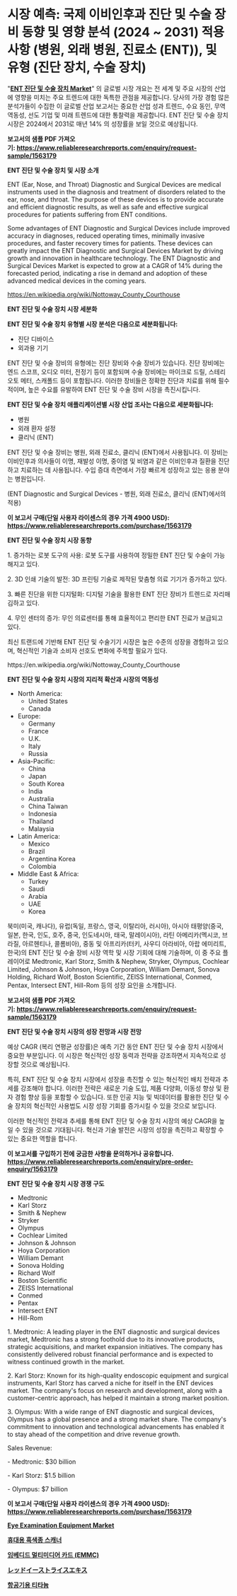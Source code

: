 <p><h1>시장 예측: 국제 이비인후과 진단 및 수술 장비 동향 및 영향 분석 (2024 ~ 2031) 적용 사항 (병원, 외래 병원, 진료소 (ENT)), 및 유형 (진단 장치, 수술 장치)</h1></p><p>"<strong><a href="https://www.reliableresearchreports.com/ent-diagnostic-and-surgical-devices-r1563179">ENT 진단 및 수술 장치 Market</a></strong>" 의 글로벌 시장 개요는 전 세계 및 주요 시장의 산업에 영향을 미치는 주요 트렌드에 대한 독특한 관점을 제공합니다. 당사의 가장 경험 많은 분석가들이 수집한 이 글로벌 산업 보고서는 중요한 산업 성과 트렌드, 수요 동인, 무역 역동성, 선도 기업 및 미래 트렌드에 대한 통찰력을 제공합니다. ENT 진단 및 수술 장치 시장은 2024에서 2031로 매년 14% 의 성장률을 보일 것으로 예상됩니다.</p>
<p><strong>보고서의 샘플 PDF 가져오기:&nbsp;<a href="https://www.reliableresearchreports.com/enquiry/request-sample/1563179">https://www.reliableresearchreports.com/enquiry/request-sample/1563179</a></strong></p>
<p><strong>ENT 진단 및 수술 장치 및 시장 소개</strong></p>
<p><p>ENT (Ear, Nose, and Throat) Diagnostic and Surgical Devices are medical instruments used in the diagnosis and treatment of disorders related to the ear, nose, and throat. The purpose of these devices is to provide accurate and efficient diagnostic results, as well as safe and effective surgical procedures for patients suffering from ENT conditions.</p><p>Some advantages of ENT Diagnostic and Surgical Devices include improved accuracy in diagnoses, reduced operating times, minimally invasive procedures, and faster recovery times for patients. These devices can greatly impact the ENT Diagnostic and Surgical Devices Market by driving growth and innovation in healthcare technology. The ENT Diagnostic and Surgical Devices Market is expected to grow at a CAGR of 14% during the forecasted period, indicating a rise in demand and adoption of these advanced medical devices in the coming years.</p></p>
<p><a href="https://en.wikipedia.org/wiki/Nottoway_County_Courthouse">https://en.wikipedia.org/wiki/Nottoway_County_Courthouse</a></p>
<p><strong>ENT 진단 및 수술 장치 시장 세분화</strong></p>
<p><strong>ENT 진단 및 수술 장치 유형별 시장 분석은 다음으로 세분화됩니다:</strong></p>
<p><ul><li>진단 디바이스</li><li>외과용 기기</li></ul></p>
<p><p>ENT 진단 및 수술 장비의 유형에는 진단 장비와 수술 장비가 있습니다. 진단 장비에는 엔드 스코프, 오디오 미터, 전정기 등이 포함되며 수술 장비에는 마이크로 드릴, 스테리 오토 메터, 스캐폴드 등이 포함됩니다. 이러한 장비들은 정확한 진단과 치료를 위해 필수적이며, 높은 수요를 유발하여 ENT 진단 및 수술 장비 시장을 촉진시킵니다.</p></p>
<p><strong>ENT 진단 및 수술 장치 애플리케이션별 시장 산업 조사는 다음으로 세분화됩니다:</strong></p>
<p><ul><li>병원</li><li>외래 환자 설정</li><li>클리닉 (ENT)</li></ul></p>
<p><p>ENT 진단 및 수술 장비는 병원, 외래 진료소, 클리닉 (ENT)에서 사용됩니다. 이 장비는 이비인후과 의사들이 이명, 재발성 이명, 중이염 및 비염과 같은 이비인후과 질환을 진단하고 치료하는 데 사용됩니다. 수입 증대 측면에서 가장 빠르게 성장하고 있는 응용 분야는 병원입니다. </p><p>(ENT Diagnostic and Surgical Devices - 병원, 외래 진료소, 클리닉 (ENT)에서의 적용)</p></p>
<p><strong>이 보고서 구매(단일 사용자 라이센스의 경우 가격 4900 USD): <a href="https://www.reliableresearchreports.com/purchase/1563179">https://www.reliableresearchreports.com/purchase/1563179</a></strong></p>
<p><strong>ENT 진단 및 수술 장치 시장 동향</strong></p>
<p><p>1. 증가하는 로봇 도구의 사용: 로봇 도구를 사용하여 정밀한 ENT 진단 및 수술이 가능해지고 있다.</p><p>2. 3D 인쇄 기술의 발전: 3D 프린팅 기술로 제작된 맞춤형 의료 기기가 증가하고 있다.</p><p>3. 빠른 진단을 위한 디지털화: 디지털 기술을 활용한 ENT 진단 장비가 트렌드로 자리매김하고 있다.</p><p>4. 무인 센터의 증가: 무인 의료센터를 통해 효율적이고 편리한 ENT 진료가 보급되고 있다.</p><p>최신 트랜드에 기반해 ENT 진단 및 수술기기 시장은 높은 수준의 성장을 경험하고 있으며, 혁신적인 기술과 소비자 선호도 변화에 주목할 필요가 있다.</p></p>
<p>https://en.wikipedia.org/wiki/Nottoway_County_Courthouse</p>
<p><strong>ENT 진단 및 수술 장치 시장의 지리적 확산과 시장의 역동성</strong></p>
<p><ul>
    <li>
        North America:
        <ul>
            <li>United States</li>
            <li>Canada</li>
        </ul>
    </li>
    <li>
        Europe:
        <ul>
            <li>Germany</li>
            <li>France</li>
            <li>U.K.</li>
            <li>Italy</li>
            <li>Russia</li>
        </ul>
    </li>
    <li>
        Asia-Pacific:
        <ul>
            <li>China</li>
            <li>Japan</li>
            <li>South Korea</li>
            <li>India</li>
            <li>Australia</li>
            <li>China Taiwan</li>
            <li>Indonesia</li>
            <li>Thailand</li>
            <li>Malaysia</li>
        </ul>
    </li>
    <li>
        Latin America:
        <ul>
            <li>Mexico</li>
            <li>Brazil</li>
            <li>Argentina Korea</li>
            <li>Colombia</li>
        </ul>
    </li>
    <li>
        Middle East & Africa:
        <ul>
            <li>Turkey</li>
            <li>Saudi</li>
            <li>Arabia</li>
            <li>UAE</li>
            <li>Korea</li>
        </ul>
    </li>
    </ul></p>
<p><p>북미(미국, 캐나다), 유럽(독일, 프랑스, 영국, 이탈리아, 러시아), 아시아 태평양(중국, 일본, 한국, 인도, 호주, 중국, 인도네시아, 태국, 말레이시아), 라틴 아메리카(멕시코, 브라질, 아르헨티나, 콜롬비아), 중동 및 아프리카(터키, 사우디 아라비아, 아랍 에미리트, 한국)의 ENT 진단 및 수술 장비 시장 역학 및 시장 기회에 대해 기술하며, 이 중 주요 플레이어로 Medtronic, Karl Storz, Smith & Nephew, Stryker, Olympus, Cochlear Limited, Johnson & Johnson, Hoya Corporation, William Demant, Sonova Holding, Richard Wolf, Boston Scientific, ZEISS International, Conmed, Pentax, Intersect ENT, Hill-Rom 등의 성장 요인을 소개합니다.</p></p>
<p><strong>보고서의 샘플 PDF 가져오기:&nbsp;<a href="https://www.reliableresearchreports.com/enquiry/request-sample/1563179">https://www.reliableresearchreports.com/enquiry/request-sample/1563179</a></strong></p>
<p><strong>ENT 진단 및 수술 장치 시장의 성장 전망과 시장 전망</strong></p>
<p><p>예상 CAGR (복리 연평균 성장률)은 예측 기간 동안 ENT 진단 및 수술 장치 시장에서 중요한 부분입니다. 이 시장은 혁신적인 성장 동력과 전략을 강조하면서 지속적으로 성장할 것으로 예상됩니다. </p><p>특히, ENT 진단 및 수술 장치 시장에서 성장을 촉진할 수 있는 혁신적인 배치 전략과 추세를 강조해야 합니다. 이러한 전략은 새로운 기술 도입, 제품 다양화, 이동성 향상 및 환자 경험 향상 등을 포함할 수 있습니다. 또한 인공 지능 및 빅데이터를 활용한 진단 및 수술 장치의 혁신적인 사용법도 시장 성장 기회를 증가시킬 수 있을 것으로 보입니다.</p><p>이러한 혁신적인 전략과 추세를 통해 ENT 진단 및 수술 장치 시장의 예상 CAGR을 높일 수 있을 것으로 기대됩니다. 혁신과 기술 발전은 시장의 성장을 촉진하고 확장할 수 있는 중요한 역할을 합니다.</p></p>
<p><strong>이 보고서를 구입하기 전에 궁금한 사항을 문의하거나 공유합니다. <a href="https://www.reliableresearchreports.com/enquiry/pre-order-enquiry/1563179">https://www.reliableresearchreports.com/enquiry/pre-order-enquiry/1563179</a></strong></p>
<p><strong>ENT 진단 및 수술 장치 시장 경쟁 구도</strong></p>
<p><ul><li>Medtronic</li><li>Karl Storz</li><li>Smith & Nephew</li><li>Stryker</li><li>Olympus</li><li>Cochlear Limited</li><li>Johnson & Johnson</li><li>Hoya Corporation</li><li>William Demant</li><li>Sonova Holding</li><li>Richard Wolf</li><li>Boston Scientific</li><li>ZEISS International</li><li>Conmed</li><li>Pentax</li><li>Intersect ENT</li><li>Hill-Rom</li></ul></p>
<p><p>1. Medtronic: A leading player in the ENT diagnostic and surgical devices market, Medtronic has a strong foothold due to its innovative products, strategic acquisitions, and market expansion initiatives. The company has consistently delivered robust financial performance and is expected to witness continued growth in the market.</p><p>2. Karl Storz: Known for its high-quality endoscopic equipment and surgical instruments, Karl Storz has carved a niche for itself in the ENT devices market. The company's focus on research and development, along with a customer-centric approach, has helped it maintain a strong market position.</p><p>3. Olympus: With a wide range of ENT diagnostic and surgical devices, Olympus has a global presence and a strong market share. The company's commitment to innovation and technological advancements has enabled it to stay ahead of the competition and drive revenue growth.</p><p>Sales Revenue:</p><p>- Medtronic: $30 billion</p><p>- Karl Storz: $1.5 billion</p><p>- Olympus: $7 billion</p></p>
<p><strong>이 보고서 구매(단일 사용자 라이센스의 경우 가격 4900 USD): <a href="https://www.reliableresearchreports.com/purchase/1563179">https://www.reliableresearchreports.com/purchase/1563179</a></strong></p>
<p><strong><p><a href="https://medium.com/@liam.mcgrath5645/eye-examination-equipment-market-outlook-and-forecast-from-2024-to-2031-d630910960c4">Eye Examination Equipment Market</a></p><p><a href="https://medium.com/@joshuapierce88/%ED%9C%B4%EB%8C%80%EC%9A%A9-%ED%9D%91%EC%83%89%EC%A2%85-%EC%8A%A4%EC%BA%90%EB%84%88-%EC%8B%9C%EC%9E%A5-%EC%A0%90%EC%9C%A0%EC%9C%A8-%EB%B0%8F-%EC%8B%9C%EC%9E%A5-%EB%B6%84%EC%84%9D-%EC%84%B1%EC%9E%A5-%ED%8A%B8%EB%A0%8C%EB%93%9C-%EB%B0%8F-2024%EB%85%84-2031%EB%85%84-%EA%B8%B0%EA%B0%84%EC%97%90-%EB%8C%80%ED%95%9C-%EC%98%88%EC%B8%A1-5a60c765783a">휴대용 흑색종 스캐너</a></p><p><a href="https://github.com/sougarounis/Market-Research-Report-List-5/blob/main/268993388363.md">임베디드 멀티미디어 카드 (EMMC)</a></p><p><a href="https://medium.com/@hattietromp/2024%E5%B9%B4%E3%81%8B%E3%82%892031%E5%B9%B4%E3%81%BE%E3%81%A7%E3%81%AE%E6%9C%9F%E9%96%93%E3%81%AB%E4%BA%88%E6%B8%AC%E3%81%95%E3%82%8C%E3%82%8B%E6%80%A5%E9%80%9F%E3%81%AA%E6%88%90%E9%95%B7%E7%8E%87%E3%81%8C14-4-%E3%81%AE%E4%B8%96%E7%95%8C%E7%9A%84%E3%81%AA%E8%B5%A4%E9%BA%B9%E7%B1%B3%E3%82%A8%E3%82%AD%E3%82%B9%E5%B8%82%E5%A0%B4%E3%81%AE%E7%AF%84%E5%9B%B2%E3%81%AB%E9%96%A2%E3%81%99%E3%82%8B%E8%A9%B3%E7%B4%B0%E3%81%AA%E5%88%86%E6%9E%90-c2bf6577900f">レッドイーストライスエキス</a></p><p><a href="https://medium.com/@derrickmafrks96745/%ED%95%AD%EA%B3%B5%EA%B8%B0%EC%9A%A9-%ED%8B%B0%ED%83%80%EB%8A%84-%EC%8B%9C%EC%9E%A5-%EA%B8%80%EB%A1%9C%EB%B2%8C-%EB%B0%8F-%EC%A7%80%EC%97%AD-%EB%B6%84%EC%84%9D-%EC%A7%80%EC%97%AD-%EA%B5%AD%EA%B0%80%EB%B3%84-%EB%B6%84%EC%84%9D-%EB%B0%8F-%EA%B2%BD%EC%9F%81-%ED%99%98%EA%B2%BD%EC%97%90-%EC%B4%88%EC%A0%90%EC%9D%84-%EB%A7%9E%EC%B6%98%EB%B6%84%EC%84%9D-1368e28cccea">항공기용 티타늄</a></p></strong></p>
<p></p>